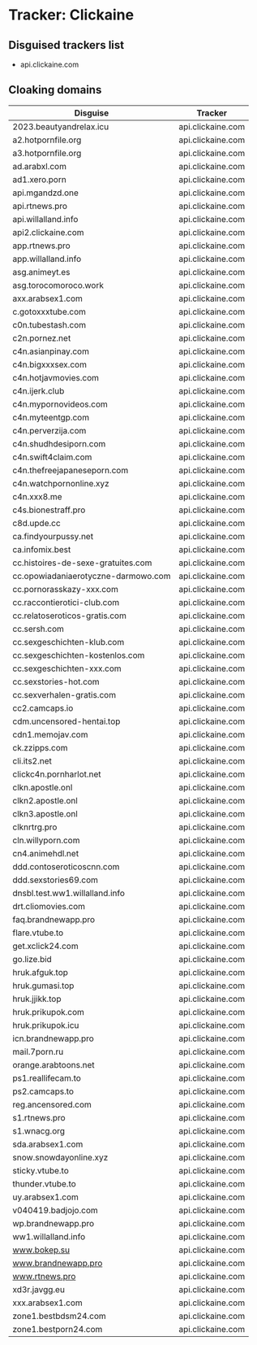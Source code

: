 # Tracker: Clickaine

## Disguised trackers list

* api.clickaine.com

## Cloaking domains

| Disguise | Tracker |
| ---- | ---- |
| 2023.beautyandrelax.icu | api.clickaine.com |
| a2.hotpornfile.org | api.clickaine.com |
| a3.hotpornfile.org | api.clickaine.com |
| ad.arabxl.com | api.clickaine.com |
| ad1.xero.porn | api.clickaine.com |
| api.mgandzd.one | api.clickaine.com |
| api.rtnews.pro | api.clickaine.com |
| api.willalland.info | api.clickaine.com |
| api2.clickaine.com | api.clickaine.com |
| app.rtnews.pro | api.clickaine.com |
| app.willalland.info | api.clickaine.com |
| asg.animeyt.es | api.clickaine.com |
| asg.torocomoroco.work | api.clickaine.com |
| axx.arabsex1.com | api.clickaine.com |
| c.gotoxxxtube.com | api.clickaine.com |
| c0n.tubestash.com | api.clickaine.com |
| c2n.pornez.net | api.clickaine.com |
| c4n.asianpinay.com | api.clickaine.com |
| c4n.bigxxxsex.com | api.clickaine.com |
| c4n.hotjavmovies.com | api.clickaine.com |
| c4n.ijerk.club | api.clickaine.com |
| c4n.mypornovideos.com | api.clickaine.com |
| c4n.myteentgp.com | api.clickaine.com |
| c4n.perverzija.com | api.clickaine.com |
| c4n.shudhdesiporn.com | api.clickaine.com |
| c4n.swift4claim.com | api.clickaine.com |
| c4n.thefreejapaneseporn.com | api.clickaine.com |
| c4n.watchpornonline.xyz | api.clickaine.com |
| c4n.xxx8.me | api.clickaine.com |
| c4s.bionestraff.pro | api.clickaine.com |
| c8d.upde.cc | api.clickaine.com |
| ca.findyourpussy.net | api.clickaine.com |
| ca.infomix.best | api.clickaine.com |
| cc.histoires-de-sexe-gratuites.com | api.clickaine.com |
| cc.opowiadaniaerotyczne-darmowo.com | api.clickaine.com |
| cc.pornorasskazy-xxx.com | api.clickaine.com |
| cc.raccontierotici-club.com | api.clickaine.com |
| cc.relatoseroticos-gratis.com | api.clickaine.com |
| cc.sersh.com | api.clickaine.com |
| cc.sexgeschichten-klub.com | api.clickaine.com |
| cc.sexgeschichten-kostenlos.com | api.clickaine.com |
| cc.sexgeschichten-xxx.com | api.clickaine.com |
| cc.sexstories-hot.com | api.clickaine.com |
| cc.sexverhalen-gratis.com | api.clickaine.com |
| cc2.camcaps.io | api.clickaine.com |
| cdm.uncensored-hentai.top | api.clickaine.com |
| cdn1.memojav.com | api.clickaine.com |
| ck.zzipps.com | api.clickaine.com |
| cli.its2.net | api.clickaine.com |
| clickc4n.pornharlot.net | api.clickaine.com |
| clkn.apostle.onl | api.clickaine.com |
| clkn2.apostle.onl | api.clickaine.com |
| clkn3.apostle.onl | api.clickaine.com |
| clknrtrg.pro | api.clickaine.com |
| cln.willyporn.com | api.clickaine.com |
| cn4.animehdl.net | api.clickaine.com |
| ddd.contoseroticoscnn.com | api.clickaine.com |
| ddd.sexstories69.com | api.clickaine.com |
| dnsbl.test.ww1.willalland.info | api.clickaine.com |
| drt.cliomovies.com | api.clickaine.com |
| faq.brandnewapp.pro | api.clickaine.com |
| flare.vtube.to | api.clickaine.com |
| get.xclick24.com | api.clickaine.com |
| go.lize.bid | api.clickaine.com |
| hruk.afguk.top | api.clickaine.com |
| hruk.gumasi.top | api.clickaine.com |
| hruk.jjikk.top | api.clickaine.com |
| hruk.prikupok.com | api.clickaine.com |
| hruk.prikupok.icu | api.clickaine.com |
| icn.brandnewapp.pro | api.clickaine.com |
| mail.7porn.ru | api.clickaine.com |
| orange.arabtoons.net | api.clickaine.com |
| ps1.reallifecam.to | api.clickaine.com |
| ps2.camcaps.to | api.clickaine.com |
| reg.ancensored.com | api.clickaine.com |
| s1.rtnews.pro | api.clickaine.com |
| s1.wnacg.org | api.clickaine.com |
| sda.arabsex1.com | api.clickaine.com |
| snow.snowdayonline.xyz | api.clickaine.com |
| sticky.vtube.to | api.clickaine.com |
| thunder.vtube.to | api.clickaine.com |
| uy.arabsex1.com | api.clickaine.com |
| v040419.badjojo.com | api.clickaine.com |
| wp.brandnewapp.pro | api.clickaine.com |
| ww1.willalland.info | api.clickaine.com |
| www.bokep.su | api.clickaine.com |
| www.brandnewapp.pro | api.clickaine.com |
| www.rtnews.pro | api.clickaine.com |
| xd3r.javgg.eu | api.clickaine.com |
| xxx.arabsex1.com | api.clickaine.com |
| zone1.bestbdsm24.com | api.clickaine.com |
| zone1.bestporn24.com | api.clickaine.com |